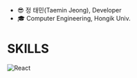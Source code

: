 - 😎 정 태민(Taemin Jeong), Developer
- :mortar_board: Computer Engineering, Hongik Univ.

# SKILLS
![React](https://img.shields.io/badge/React-61DAFB.svg?&style=for-the-badge&logo=React&logoColor=white)
